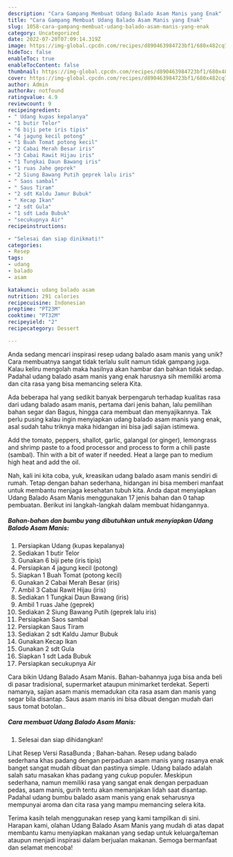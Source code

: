 ```yaml
---
description: "Cara Gampang Membuat Udang Balado Asam Manis yang Enak"
title: "Cara Gampang Membuat Udang Balado Asam Manis yang Enak"
slug: 1058-cara-gampang-membuat-udang-balado-asam-manis-yang-enak
category: Uncategorized
date: 2022-07-20T07:09:14.319Z
image: https://img-global.cpcdn.com/recipes/d890463984723bf1/680x482cq70/udang-balado-asam-manis-foto-resep-utama.jpg
hideToc: false
enableToc: true
enableTocContent: false
thumbnail: https://img-global.cpcdn.com/recipes/d890463984723bf1/680x482cq70/udang-balado-asam-manis-foto-resep-utama.jpg
cover: https://img-global.cpcdn.com/recipes/d890463984723bf1/680x482cq70/udang-balado-asam-manis-foto-resep-utama.jpg
author: Admin
authorAv: notfound
ratingvalue: 4.9
reviewcount: 9
recipeingredient:
- " Udang kupas kepalanya"
- "1 butir Telor"
- "6 biji pete iris tipis"
- "4 jagung kecil potong"
- "1 Buah Tomat potong kecil"
- "2 Cabai Merah Besar iris"
- "3 Cabai Rawit Hijau iris"
- "1 Tungkai Daun Bawang iris"
- "1 ruas Jahe geprek"
- "2 Siung Bawang Putih geprek lalu iris"
- " Saos sambal"
- " Saus Tiram"
- "2 sdt Kaldu Jamur Bubuk"
- " Kecap Ikan"
- "2 sdt Gula"
- "1 sdt Lada Bubuk"
- "secukupnya Air"
recipeinstructions:

- "Selesai dan siap dinikmati!"
categories:
- Resep
tags:
- udang
- balado
- asam

katakunci: udang balado asam 
nutrition: 291 calories
recipecuisine: Indonesian
preptime: "PT23M"
cooktime: "PT32M"
recipeyield: "2"
recipecategory: Dessert

---
```





Anda sedang mencari inspirasi resep udang balado asam manis yang unik? Cara membuatnya sangat tidak terlalu sulit namun tidak gampang juga. Kalau keliru mengolah maka hasilnya akan hambar dan bahkan tidak sedap. Padahal udang balado asam manis yang enak harusnya sih memiliki aroma dan cita rasa yang bisa memancing selera Kita.





Ada beberapa hal yang sedikit banyak berpengaruh terhadap kualitas rasa dari udang balado asam manis, pertama dari jenis bahan, lalu pemilihan bahan segar dan Bagus, hingga cara membuat dan menyajikannya. Tak perlu pusing kalau ingin menyiapkan udang balado asam manis yang enak,      asal sudah tahu triknya maka hidangan ini bisa jadi sajian istimewa.














Add the tomato, peppers, shallot, garlic, galangal (or ginger), lemongrass and shrimp paste to a food processor and process to form a chili paste (sambal). Thin with a bit of water if needed. Heat a large pan to medium high heat and add the oil.






Nah, kali ini kita coba, yuk, kreasikan udang balado asam manis sendiri di rumah. Tetap dengan bahan sederhana, hidangan ini bisa memberi manfaat untuk membantu menjaga kesehatan tubuh kita. Anda dapat menyiapkan Udang Balado Asam Manis menggunakan 17 jenis bahan dan 0 tahap pembuatan. Berikut ini langkah-langkah dalam membuat hidangannya.

<!--inarticleads1-->

##### Bahan-bahan dan bumbu yang dibutuhkan untuk menyiapkan Udang Balado Asam Manis:

1. Persiapkan  Udang (kupas kepalanya)
1. Sediakan 1 butir Telor
1. Gunakan 6 biji pete (iris tipis)
1. Persiapkan 4 jagung kecil (potong)
1. Siapkan 1 Buah Tomat (potong kecil)
1. Gunakan 2 Cabai Merah Besar (iris)
1. Ambil 3 Cabai Rawit Hijau (iris)
1. Sediakan 1 Tungkai Daun Bawang (iris)
1. Ambil 1 ruas Jahe (geprek)
1. Sediakan 2 Siung Bawang Putih (geprek lalu iris)
1. Persiapkan  Saos sambal
1. Persiapkan  Saus Tiram
1. Sediakan 2 sdt Kaldu Jamur Bubuk
1. Gunakan  Kecap Ikan
1. Gunakan 2 sdt Gula
1. Siapkan 1 sdt Lada Bubuk
1. Persiapkan secukupnya Air


Cara bikin Udang Balado Asam Manis. Bahan-bahannya juga bisa anda beli di pasar tradisional, supermarket ataupun minimarket terdekat. Seperti namanya, sajian asam manis memadukan cita rasa asam dan manis yang segar bila disantap. Saus asam manis ini bisa dibuat dengan mudah dari saus tomat botolan.. 

<!--inarticleads2-->

##### Cara membuat Udang Balado Asam Manis:


1. Selesai dan siap dihidangkan!

Lihat Resep Versi RasaBunda ; Bahan-bahan. Resep udang balado sederhana khas padang dengan perpaduan asam manis yang rasanya enak banget sangat mudah dibuat dan pastinya simple. Udang balado adalah salah satu masakan khas padang yang cukup populer. Meskipun sederhana, namun memiliki rasa yang sangat enak dengan perpaduan pedas, asam manis, gurih tentu akan memanjakan lidah saat disantap. Padahal udang bumbu balado asam manis yang enak seharusnya mempunyai aroma dan cita rasa yang mampu memancing selera kita. 

Terima kasih telah menggunakan resep yang kami tampilkan di sini. Harapan kami, olahan Udang Balado Asam Manis yang mudah di atas dapat membantu kamu menyiapkan makanan yang sedap untuk keluarga/teman ataupun menjadi inspirasi dalam berjualan makanan. Semoga bermanfaat dan selamat mencoba!
